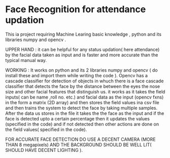 # Face Recognition for attendance updation
This ia project requiring Machine Learing basic knowledge , python and its libraries numpy and opencv .

UPPER HAND : 
it can be helpful for any status updation( here attendance) by the facial data taken as input and is faster and more accurate than the typical manual way.

WORKING :
It works on python and its 2 libraries numpy and opencv ( do install these and import them while writing the code ).
Opencv has a cascade classifier for detection of objects in whuch there is a face cascade classifier that detects the face by the distance between the eyes the nose size and other facial features that distinguish  us.
it works as it takes the field inputs( can be name ,roll no. etc.) and facial data as the input (opencv fxns) in the form a matrix (2D array) and then stores the field values ina csv file and then  trains the system to detect the face by taking multiple samples.
After the data us stores in the file it takes the the face as the input and if the face is detected upto a certain percentage then it updates the values (specified in the code) and if not detected then other actions are done on the field values( specified  in the code).

FOR ACCURATE FACE DETECTION DO USE A DECENT CAMERA (MORE THAN 8 megapixels) AND THE BACKGROUND SHOULD BE WELL LIT( SHOULD HAVE DECENT LIGHTING ).
